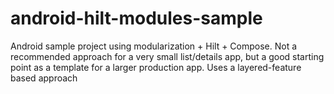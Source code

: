 # android-hilt-modules-sample
Android sample project using modularization + Hilt + Compose.  Not a recommended approach for a very small list/details app, but a good starting point as a template for a larger production app.  Uses a layered-feature based approach
